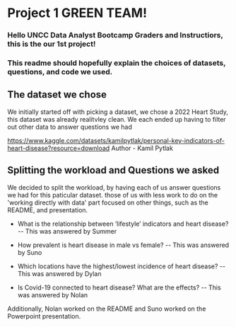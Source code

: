 # Project 1 GREEN TEAM! 

### Hello UNCC Data Analyst Bootcamp Graders and Instructiors, this is the our 1st project!
### This readme should hopefully explain the choices of datasets, questions, and code we used.

## The dataset we chose 

We initially started off with picking a dataset, we chose a 2022 Heart Study, this dataset was already realitvley clean.
We each ended up having to filter out other data to answer questions we had

https://www.kaggle.com/datasets/kamilpytlak/personal-key-indicators-of-heart-disease?resource=download
Author - Kamil Pytlak
## Splitting the workload and Questions we asked

We decided to split the workload, by having each of us answer questions we had for this paticular dataset.
those of us with less work to do on the 'working directly with data' part focused on other things, such as the README,
and presentation.

* What is the relationship between ‘lifestyle’ indicators and heart disease? -- This was answered by Summer

* How prevalent is heart disease in male vs female? -- This was answered by Suno

* Which locations have the highest/lowest incidence of heart disease? -- This was answered by Dylan

* Is Covid-19 connected to heart disease? What are the effects? -- This was answered by Nolan

Additionally, Nolan worked on the README and Suno worked on the Powerpoint presentation.




